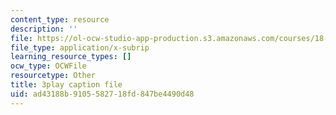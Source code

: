 ```yaml
---
content_type: resource
description: ''
file: https://ol-ocw-studio-app-production.s3.amazonaws.com/courses/18-01sc-single-variable-calculus-fall-2010/ad43188b9105582718fd847be4490d48_U3ebQ5Z4Jt8.srt
file_type: application/x-subrip
learning_resource_types: []
ocw_type: OCWFile
resourcetype: Other
title: 3play caption file
uid: ad43188b-9105-5827-18fd-847be4490d48
---
```

